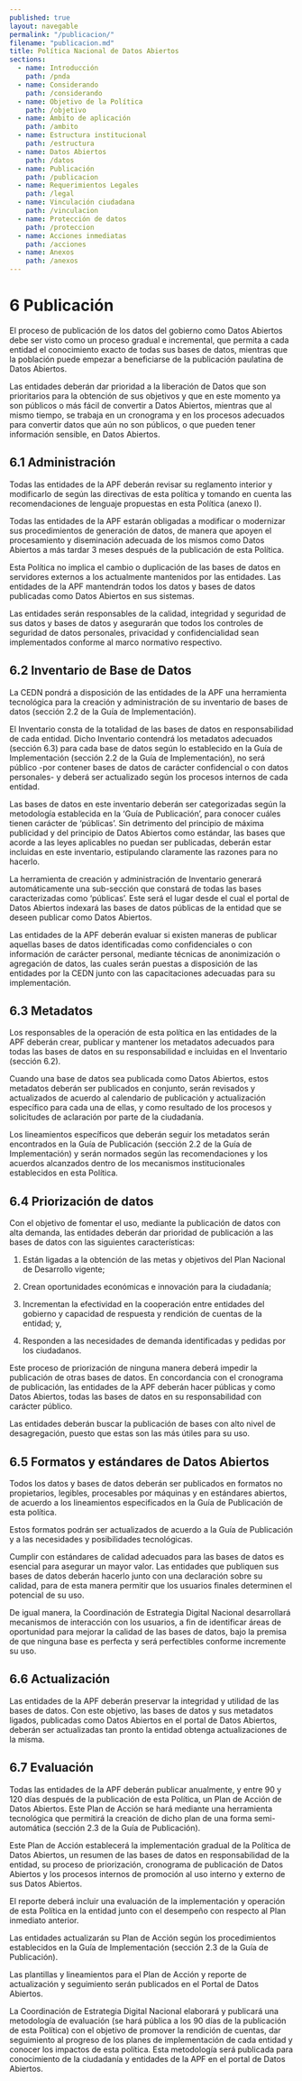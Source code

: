 ```yaml
---
published: true
layout: navegable
permalink: "/publicacion/"
filename: "publicacion.md"
title: Política Nacional de Datos Abiertos
sections:
  - name: Introducción
    path: /pnda
  - name: Considerando
    path: /considerando
  - name: Objetivo de la Política
    path: /objetivo
  - name: Ámbito de aplicación
    path: /ambito
  - name: Estructura institucional
    path: /estructura
  - name: Datos Abiertos
    path: /datos
  - name: Publicación
    path: /publicacion
  - name: Requerimientos Legales
    path: /legal
  - name: Vinculación ciudadana
    path: /vinculacion
  - name: Protección de datos
    path: /proteccion
  - name: Acciones inmediatas
    path: /acciones
  - name: Anexos
    path: /anexos
---
```



# 6 Publicación

El proceso de publicación de los datos del gobierno como Datos Abiertos debe ser visto como un proceso gradual e incremental, que permita
a cada entidad el conocimiento exacto de todas sus bases de datos, mientras que la población puede empezar a beneficiarse de la
publicación paulatina de Datos Abiertos.

Las entidades deberán dar prioridad a la liberación de Datos  que son prioritarios para la obtención de sus objetivos y que en este
momento ya son públicos o más fácil de convertir a Datos Abiertos,  mientras que al mismo tiempo, se trabaja en un cronograma y en los
procesos adecuados para convertir datos que aún no son públicos, o que pueden tener información sensible, en Datos Abiertos.


## 6.1  Administración

Todas las entidades de la APF deberán revisar su reglamento interior y modificarlo de según las directivas de esta política y tomando
en cuenta las recomendaciones de lenguaje propuestas en esta Política (anexo I).

Todas las entidades de la APF estarán obligadas a modificar o modernizar sus procedimientos de generación de datos, de manera que apoyen
el procesamiento y diseminación adecuada de los mismos como Datos Abiertos a más tardar 3 meses después de la publicación de esta Política.

Esta Política no implica el cambio o duplicación de las bases de datos en servidores externos a los actualmente mantenidos por las
entidades. Las entidades de la APF mantendrán todos los datos y bases de datos publicadas como Datos Abiertos en sus sistemas.

Las entidades serán responsables de la calidad, integridad y seguridad de sus datos y bases de datos y asegurarán que todos los controles
de seguridad de datos personales, privacidad y confidencialidad sean implementados conforme al marco normativo respectivo. 


## 6.2  Inventario de Base de Datos


La CEDN pondrá a disposición de las entidades de la APF  una herramienta tecnológica para la creación y administración de su inventario
de bases de datos (sección 2.2 de la Guía de Implementación). 

El Inventario consta de la totalidad de las bases de datos en responsabilidad de cada entidad. Dicho Inventario contendrá los metadatos
adecuados (sección 6.3) para cada base de datos según lo establecido en la Guía de Implementación (sección 2.2 de la Guía de
Implementación),  no será público -por contener bases de datos de carácter confidencial o con datos personales- y deberá ser actualizado
según los procesos internos de cada entidad.

Las bases de datos en este inventario deberán ser categorizadas según la metodología establecida en la ‘Guía de Publicación’, para conocer
cuáles tienen carácter de ‘públicas’. Sin detrimento del principio de máxima publicidad y del principio de Datos Abiertos como estándar,
las bases que acorde a las leyes aplicables no puedan ser publicadas, deberán estar incluidas en este inventario, estipulando claramente
las razones para no hacerlo.


La herramienta de creación y administración de Inventario generará automáticamente una sub-sección que constará de todas las bases
caracterizadas como ‘públicas’. Este será el lugar desde el cual el portal de Datos Abiertos indexará las bases de datos públicas de
la entidad que se deseen publicar como Datos Abiertos.

Las entidades de la APF deberán evaluar si existen maneras de publicar aquellas bases de datos identificadas como confidenciales o con
información de carácter personal, mediante técnicas de anonimización o agregación de datos, las cuales serán puestas a disposición de
las entidades por la CEDN junto con las capacitaciones adecuadas para su implementación.



## 6.3  Metadatos

Los responsables de la operación de esta política en las entidades de la APF deberán crear, publicar y mantener los metadatos adecuados
para todas las bases de datos en su responsabilidad e incluidas en el Inventario (sección 6.2).

Cuando una base de datos sea publicada como Datos Abiertos, estos metadatos deberán ser publicados en conjunto, serán revisados y
actualizados de acuerdo al calendario de publicación y actualización específico para cada una de ellas, y como resultado de los procesos
y solicitudes de aclaración por parte de la ciudadanía.

Los lineamientos específicos que deberán seguir los metadatos serán encontrados en la Guía de Publicación (sección 2.2 de la Guía de
Implementación) y serán normados según las recomendaciones y  los acuerdos alcanzados dentro de los mecanismos institucionales
establecidos en esta Política.


## 6.4  Priorización de datos

Con el objetivo de fomentar el uso, mediante la publicación de datos con alta demanda, las entidades deberán dar prioridad de publicación
a las bases de datos con las siguientes características:

 1. Están ligadas a la obtención de las metas y objetivos del Plan Nacional de Desarrollo vigente;
 
 2. Crean oportunidades económicas e innovación para la ciudadanía;
 
 3. Incrementan la efectividad en la cooperación entre entidades del gobierno y capacidad de respuesta y rendición de cuentas de la
    entidad; y,
    
 4. Responden a las necesidades de demanda identificadas y pedidas por los ciudadanos.
 
 Este proceso de priorización de ninguna manera deberá impedir la publicación de otras bases de datos. En concordancia con el cronograma
 de publicación, las entidades de la APF deberán hacer públicas y como Datos Abiertos, todas las bases de datos en su responsabilidad con
 carácter público.
 
 Las entidades deberán buscar la publicación de bases con alto nivel de desagregación, puesto que estas son las más útiles para su uso.
 

## 6.5  Formatos y estándares de Datos Abiertos


Todos los datos y bases de datos deberán ser publicados en formatos no propietarios, legibles, procesables por máquinas y en estándares
abiertos, de acuerdo a los lineamientos especificados en la Guía de Publicación de esta política.

Estos formatos podrán ser actualizados de acuerdo a la Guía de Publicación y a las necesidades y posibilidades tecnológicas.

Cumplir con estándares de calidad adecuados para las bases de datos es esencial para asegurar un mayor valor. Las entidades que publiquen
sus bases de datos deberán hacerlo junto con una declaración sobre su calidad, para de esta manera permitir que los usuarios finales
determinen el potencial de su uso.

De igual manera, la Coordinación de Estrategia Digital Nacional desarrollará mecanismos de interacción con los usuarios, a fin de
identificar áreas de oportunidad para mejorar la calidad de las bases de datos, bajo la premisa de que ninguna base es perfecta y
será perfectibles conforme incremente su uso.



## 6.6  Actualización

Las entidades de la APF deberán preservar la integridad y utilidad de las bases de datos. Con este objetivo, las bases de datos y sus
metadatos ligados, publicadas como Datos Abiertos en el portal de Datos Abiertos, deberán ser actualizadas tan pronto la entidad obtenga
actualizaciones de la misma.


## 6.7  Evaluación

Todas las entidades de la APF deberán publicar anualmente, y  entre 90  y 120 días  después de la publicación de esta Política,
un Plan de Acción de Datos Abiertos. Este Plan de Acción se hará mediante una herramienta tecnológica que permitirá la creación de dicho
plan de una forma semi-automática (sección 2.3 de la Guía de Publicación).

Este Plan de Acción establecerá la implementación gradual de la Política de Datos Abiertos, un resumen de las bases de datos en
responsabilidad de la entidad, su proceso de priorización, cronograma de publicación de Datos Abiertos y los procesos internos de
promoción al uso interno y externo de sus Datos Abiertos.

El reporte deberá incluir una evaluación de la implementación y operación de esta Política en la entidad junto con el desempeño con
respecto al Plan inmediato anterior.

Las entidades actualizarán su Plan de Acción  según los procedimientos establecidos en la Guía de Implementación (sección 2.3 de la Guía
de Publicación).

Las plantillas y lineamientos para el Plan de Acción y reporte de actualización y seguimiento serán publicados en el Portal de Datos
Abiertos.

La Coordinación de Estrategia Digital Nacional elaborará y publicará una metodología de evaluación (se hará pública a los 90 días de
la publicación de esta Política) con el objetivo de promover la rendición de cuentas, dar seguimiento al progreso de los planes de
implementación de cada entidad y conocer los impactos de esta política. Esta metodología será publicada para conocimiento de la
ciudadanía y entidades de la APF en el portal de Datos Abiertos.


